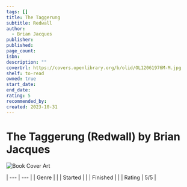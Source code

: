 ```yaml
---
tags: []
title: The Taggerung
subtitle: Redwall
author:
  - Brian Jacques
publisher: 
published: 
page_count: 
isbn: 
description: ""
coverUrl: https://covers.openlibrary.org/b/olid/OL12061976M-M.jpg
shelf: to-read
owned: true
start_date: 
end_date: 
rating: 5
recommended_by: 
created: 2023-10-31
---
```


# The Taggerung (Redwall) by Brian Jacques

![Book Cover Art](https://covers.openlibrary.org/b/olid/OL12061976M-M.jpg)


| --- | --- |
| Genre |  |
| Started |  |
| Finished |  |
| Rating | 5/5 |

